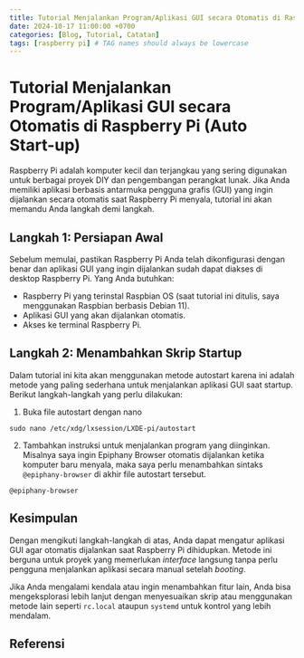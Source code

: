 ```yaml
---
title: Tutorial Menjalankan Program/Aplikasi GUI secara Otomatis di Raspberry Pi (Auto Start-up)
date: 2024-10-17 11:00:00 +0700
categories: [Blog, Tutorial, Catatan]
tags: [raspberry pi] # TAG names should always be lowercase
---
```


# Tutorial Menjalankan Program/Aplikasi GUI secara Otomatis di Raspberry Pi (Auto Start-up)
Raspberry Pi adalah komputer kecil dan terjangkau yang sering digunakan untuk berbagai proyek DIY dan pengembangan perangkat lunak. Jika Anda memiliki aplikasi berbasis antarmuka pengguna grafis (GUI) yang ingin dijalankan secara otomatis saat Raspberry Pi menyala, tutorial ini akan memandu Anda langkah demi langkah.

## Langkah 1: Persiapan Awal
Sebelum memulai, pastikan Raspberry Pi Anda telah dikonfigurasi dengan benar dan aplikasi GUI yang ingin dijalankan sudah dapat diakses di desktop Raspberry Pi.
Yang Anda butuhkan:
- Raspberry Pi yang terinstal Raspbian OS (saat tutorial ini ditulis, saya menggunakan Raspbian berbasis Debian 11).
- Aplikasi GUI yang akan dijalankan otomatis.
- Akses ke terminal Raspberry Pi.

## Langkah 2: Menambahkan Skrip Startup
Dalam tutorial ini kita akan menggunakan metode autostart karena ini adalah metode yang paling sederhana untuk menjalankan aplikasi GUI saat startup. Berikut langkah-langkah yang perlu dilakukan:
1. Buka file autostart dengan nano
```console
sudo nano /etc/xdg/lxsession/LXDE-pi/autostart
```
2. Tambahkan instruksi untuk menjalankan program yang diinginkan. Misalnya saya ingin Epiphany Browser otomatis dijalankan ketika komputer baru menyala, maka saya perlu menambahkan sintaks `@epiphany-browser` di akhir file autostart tersebut.
```console
@epiphany-browser
```

## Kesimpulan
Dengan mengikuti langkah-langkah di atas, Anda dapat mengatur aplikasi GUI agar otomatis dijalankan saat Raspberry Pi dihidupkan. Metode ini berguna untuk proyek yang memerlukan _interface_ langsung tanpa perlu pengguna menjalankan aplikasi secara manual setelah _booting_.

Jika Anda mengalami kendala atau ingin menambahkan fitur lain, Anda bisa mengeksplorasi lebih lanjut dengan menyesuaikan skrip atau menggunakan metode lain seperti `rc.local` ataupun `systemd` untuk kontrol yang lebih mendalam.

## Referensi
[^fn-nth-1]: [How to use Autostart - Raspberry Pi OS (Desktop)](https://forums.raspberrypi.com/viewtopic.php?p=1775783#p1775783)